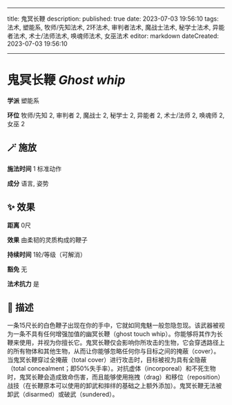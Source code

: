
---
title: 鬼冥长鞭
description: 
published: true
date: 2023-07-03 19:56:10
tags: 法术, 塑能系, 牧师/先知法术, 2环法术, 审判者法术, 魔战士法术, 秘学士法术, 异能者法术, 术士/法师法术, 唤魂师法术, 女巫法术
editor: markdown
dateCreated: 2023-07-03 19:56:10

---

# **鬼冥长鞭** *Ghost whip*

**学派** 塑能系 

**环位** 牧师/先知 2, 审判者 2, 魔战士 2, 秘学士 2, 异能者 2, 术士/法师 2, 唤魂师 2, 女巫 2

## 🪄 施放

**施法时间** 1 标准动作

**成分** 语言, 姿势

## ✨ 效果  

**距离** 0尺 

**效果** 由柔韧的灵质构成的鞭子 

**持续时间** 1轮/等级（可解消） 

**豁免** 无

**法术抗力** 是

## 📖 描述

一条15尺长的白色鞭子出现在你的手中，它就如同鬼魅一般忽隐忽现。该武器被视为一条不具有任何增强加值的幽冥长鞭（ghost touch whip）。你能够将其作为长鞭来使用，并视为你擅长它。鬼冥长鞭仅会影响你所攻击的生物，它会穿透路径上的所有物体和其他生物，从而让你能够忽略任何你与目标之间的掩蔽（cover）。当鬼冥长鞭穿过全掩蔽（total cover）进行攻击时，目标被视为具有全隐蔽（total concealment；即50%失手率）。对抗虚体（incorporeal）和不死生物时，鬼冥长鞭会造成致命伤害，而且能够使用拖拽（drag）和移位（reposition）战技（在长鞭原本可以使用的卸武和摔绊的基础之上额外添加）。鬼冥长鞭无法被卸武（disarmed）或破武（sundered）。
    